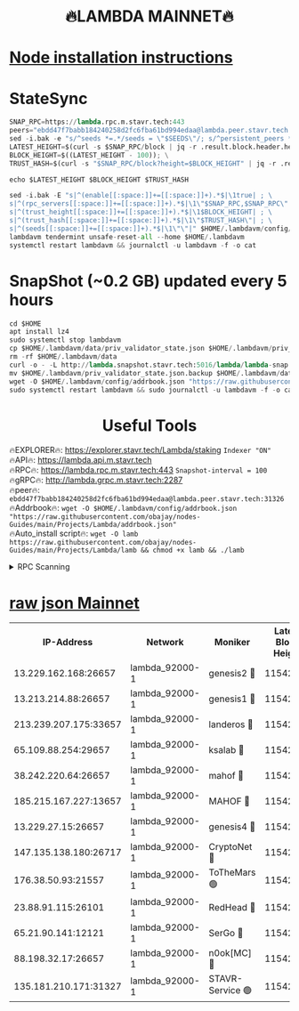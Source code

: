 <h1 align="center"> 🔥LAMBDA MAINNET🔥</h1>


[Node installation instructions](https://github.com/obajay/nodes-Guides/tree/main/Projects/Lambda)
=


# StateSync
```python
SNAP_RPC=https://lambda.rpc.m.stavr.tech:443
peers="ebdd47f7babb184240258d2fc6fba61bd994edaa@lambda.peer.stavr.tech:31326" 
sed -i.bak -e "s/^seeds *=.*/seeds = \"$SEEDS\"/; s/^persistent_peers *=.*/persistent_peers = \"$PEERS\"/" $HOME/.lambdavm/config/config.toml
LATEST_HEIGHT=$(curl -s $SNAP_RPC/block | jq -r .result.block.header.height); \
BLOCK_HEIGHT=$((LATEST_HEIGHT - 100)); \
TRUST_HASH=$(curl -s "$SNAP_RPC/block?height=$BLOCK_HEIGHT" | jq -r .result.block_id.hash)

echo $LATEST_HEIGHT $BLOCK_HEIGHT $TRUST_HASH

sed -i.bak -E "s|^(enable[[:space:]]+=[[:space:]]+).*$|\1true| ; \
s|^(rpc_servers[[:space:]]+=[[:space:]]+).*$|\1\"$SNAP_RPC,$SNAP_RPC\"| ; \
s|^(trust_height[[:space:]]+=[[:space:]]+).*$|\1$BLOCK_HEIGHT| ; \
s|^(trust_hash[[:space:]]+=[[:space:]]+).*$|\1\"$TRUST_HASH\"| ; \
s|^(seeds[[:space:]]+=[[:space:]]+).*$|\1\"\"|" $HOME/.lambdavm/config/config.toml
lambdavm tendermint unsafe-reset-all --home $HOME/.lambdavm
systemctl restart lambdavm && journalctl -u lambdavm -f -o cat

```
# SnapShot (~0.2 GB) updated every 5 hours
```python
cd $HOME
apt install lz4
sudo systemctl stop lambdavm
cp $HOME/.lambdavm/data/priv_validator_state.json $HOME/.lambdavm/priv_validator_state.json.backup
rm -rf $HOME/.lambdavm/data
curl -o - -L http://lambda.snapshot.stavr.tech:5016/lambda/lambda-snap.tar.lz4 | lz4 -c -d - | tar -x -C $HOME/.lambdavm --strip-components 2
mv $HOME/.lambdavm/priv_validator_state.json.backup $HOME/.lambdavm/data/priv_validator_state.json
wget -O $HOME/.lambdavm/config/addrbook.json "https://raw.githubusercontent.com/obajay/nodes-Guides/main/Projects/Lambda/addrbook.json"
sudo systemctl restart lambdavm && sudo journalctl -u lambdavm -f -o cat
```
 <h1 align="center"> Useful Tools</h1>

🔥EXPLORER🔥:      https://explorer.stavr.tech/Lambda/staking	        `Indexer "ON"` \
🔥API🔥: 			 		 https://lambda.api.m.stavr.tech \
🔥RPC🔥:           https://lambda.rpc.m.stavr.tech:443	              `Snapshot-interval = 100` \
🔥gRPC🔥:          http://lambda.grpc.m.stavr.tech:2287 \
🔥peer🔥:					 `ebdd47f7babb184240258d2fc6fba61bd994edaa@lambda.peer.stavr.tech:31326` \
🔥Addrbook🔥:    ```wget -O $HOME/.lambdavm/config/addrbook.json "https://raw.githubusercontent.com/obajay/nodes-Guides/main/Projects/Lambda/addrbook.json"``` \
🔥Auto_install script🔥: ```wget -O lamb https://raw.githubusercontent.com/obajay/nodes-Guides/main/Projects/Lambda/lamb && chmod +x lamb && ./lamb```


<details>
<summary>RPC Scanning</summary>

<h2 align="center"> We scan nodes in real time every 4 hours. And we provide the final result of RPC endpoints.
We cannot influence the operation of these nodes in any way. </h2>


```python
If Voting Power is higher than 0 --> then the Node is a validator of the network and may be subject to attack and be a potential threat to the chain.
```
```python
We marked such validators with a red symbol
```

</details>

[raw json Mainnet](https://rpc-check.lambm.stavr.tech/lambm/rpc-lambm-result.json)
=


<table><tr><th>IP-Address</th><th>Network</th><th>Moniker</th><th>Latest Block Height</th><th>Earliest Block Height</th><th>Catching Up</th><th>Tx Index</th><th>Voting Power</th><th>Scan Time</th></tr><tr><td>13.229.162.168:26657</td><td>lambda_92000-1</td><td>genesis2 🔴</td><td>11542164</td><td>1</td><td>False</td><td>on</td><td>16878690</td><td>2024-02-04T19:15:47.819961812UTC</td></tr><tr><td>13.213.214.88:26657</td><td>lambda_92000-1</td><td>genesis1 🔴</td><td>11542165</td><td>1</td><td>False</td><td>on</td><td>107835</td><td>2024-02-04T19:15:52.736543535UTC</td></tr><tr><td>213.239.207.175:33657</td><td>lambda_92000-1</td><td>landeros 🔴</td><td>11542163</td><td>8136001</td><td>False</td><td>off</td><td>1429038</td><td>2024-02-04T19:15:42.227642420UTC</td></tr><tr><td>65.109.88.254:29657</td><td>lambda_92000-1</td><td>ksalab 🔴</td><td>11542166</td><td>8715001</td><td>False</td><td>on</td><td>510465</td><td>2024-02-04T19:15:55.913634731UTC</td></tr><tr><td>38.242.220.64:26657</td><td>lambda_92000-1</td><td>mahof 🔴</td><td>11542161</td><td>10131001</td><td>False</td><td>off</td><td>770350</td><td>2024-02-04T19:15:35.677076663UTC</td></tr><tr><td>185.215.167.227:13657</td><td>lambda_92000-1</td><td>MAHOF 🔴</td><td>11542164</td><td>10134001</td><td>False</td><td>on</td><td>2051510</td><td>2024-02-04T19:15:51.417959138UTC</td></tr><tr><td>13.229.27.15:26657</td><td>lambda_92000-1</td><td>genesis4 🔴</td><td>11542164</td><td>11043001</td><td>False</td><td>on</td><td>9665448</td><td>2024-02-04T19:15:51.130935848UTC</td></tr><tr><td>147.135.138.180:26717</td><td>lambda_92000-1</td><td>CryptoNet 🔴</td><td>11542165</td><td>11383001</td><td>False</td><td>off</td><td>768320</td><td>2024-02-04T19:15:53.087370341UTC</td></tr><tr><td>176.38.50.93:21557</td><td>lambda_92000-1</td><td>ToTheMars 🟢</td><td>11542166</td><td>11395001</td><td>False</td><td>on</td><td>0</td><td>2024-02-04T19:15:58.494096691UTC</td></tr><tr><td>23.88.91.115:26101</td><td>lambda_92000-1</td><td>RedHead 🔴</td><td>11542163</td><td>11442163</td><td>False</td><td>off</td><td>553202</td><td>2024-02-04T19:15:42.520361922UTC</td></tr><tr><td>65.21.90.141:12121</td><td>lambda_92000-1</td><td>SerGo 🔴</td><td>11542166</td><td>11442166</td><td>False</td><td>off</td><td>10612037</td><td>2024-02-04T19:15:58.875115955UTC</td></tr><tr><td>88.198.32.17:26657</td><td>lambda_92000-1</td><td>n0ok[MC] 🔴</td><td>11542166</td><td>11442166</td><td>False</td><td>off</td><td>1578630</td><td>2024-02-04T19:16:01.865623058UTC</td></tr><tr><td>135.181.210.171:31327</td><td>lambda_92000-1</td><td>STAVR-Service 🟢</td><td>11542166</td><td>11539501</td><td>False</td><td>on</td><td>0</td><td>2024-02-04T19:15:55.451619571UTC</td></tr></table>
